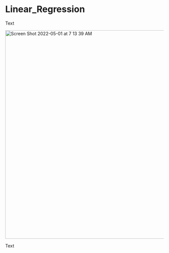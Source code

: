 # Linear_Regression

Text


<img width="663" alt="Screen Shot 2022-05-01 at 7 13 39 AM" src="https://user-images.githubusercontent.com/46417154/166128279-24430e14-1aac-4e68-b184-7163a4061fd5.png">

Text
